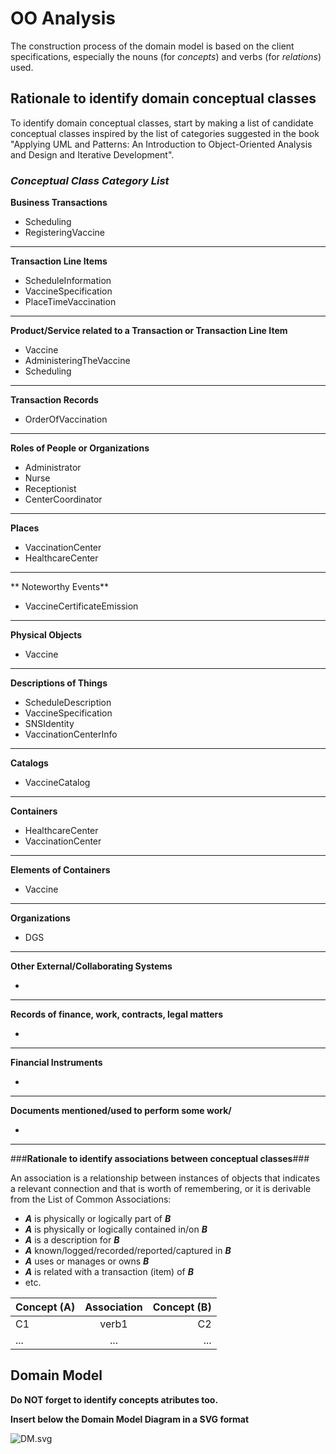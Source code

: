 # OO Analysis #

The construction process of the domain model is based on the client specifications, especially the nouns (for _concepts_) and verbs (for _relations_) used. 

## Rationale to identify domain conceptual classes ##
To identify domain conceptual classes, start by making a list of candidate conceptual classes inspired by the list of categories suggested in the book "Applying UML and Patterns: An Introduction to Object-Oriented Analysis and Design and Iterative Development". 


### _Conceptual Class Category List_ ###

**Business Transactions**

* Scheduling
* RegisteringVaccine

---

**Transaction Line Items**

* ScheduleInformation
* VaccineSpecification
* PlaceTimeVaccination

---

**Product/Service related to a Transaction or Transaction Line Item**

* Vaccine
* AdministeringTheVaccine
* Scheduling

---


**Transaction Records**

* OrderOfVaccination
---  


**Roles of People or Organizations**

* Administrator 
* Nurse 
* Receptionist
* CenterCoordinator

---


**Places**

* VaccinationCenter
* HealthcareCenter

---

** Noteworthy Events**

* VaccineCertificateEmission

---


**Physical Objects**

* Vaccine
    
---


**Descriptions of Things**

* ScheduleDescription
* VaccineSpecification
* SNSIdentity
* VaccinationCenterInfo

---


**Catalogs**

* VaccineCatalog

---


**Containers**

* HealthcareCenter
* VaccinationCenter

---


**Elements of Containers**

* Vaccine

---


**Organizations**

*  DGS

---

**Other External/Collaborating Systems**

*  


---


**Records of finance, work, contracts, legal matters**

* 

---


**Financial Instruments**

*  

---


**Documents mentioned/used to perform some work/**

* 
---



###**Rationale to identify associations between conceptual classes**###

An association is a relationship between instances of objects that indicates a relevant connection and that is worth of remembering, or it is derivable from the List of Common Associations: 

+ **_A_** is physically or logically part of **_B_**
+ **_A_** is physically or logically contained in/on **_B_**
+ **_A_** is a description for **_B_**
+ **_A_** known/logged/recorded/reported/captured in **_B_**
+ **_A_** uses or manages or owns **_B_**
+ **_A_** is related with a transaction (item) of **_B_**
+ etc.



| Concept (A) 		|  Association   	|  Concept (B) |
|----------	   		|:-------------:		|------:       |
| C1  	| verb1    		 	| C2  |
| ...  	| ...    		 	| ...  |



## Domain Model

**Do NOT forget to identify concepts atributes too.**

**Insert below the Domain Model Diagram in a SVG format**

![DM.svg](DM.svg)



